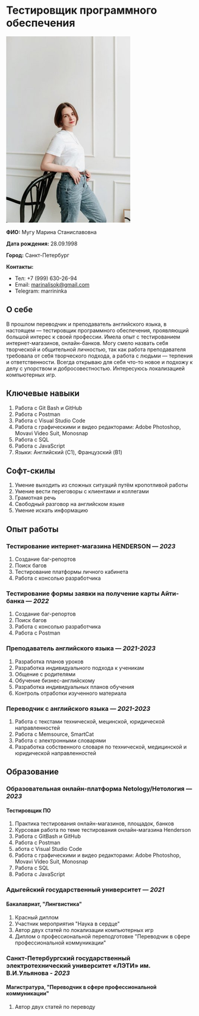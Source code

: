 # Тестировщик программного обеспечения

![photo](photo.jpeg)

**ФИО:** Мугу Марина Станиславовна

**Дата рождения:** 28.09.1998

**Город:** Санкт-Петербург

**Контакты:** 
- Тел: +7 (999) 630-26-94
- Email: marinalisok@gmail.com
- Telegram: marrininka

## **О себе**
В прошлом переводчик и преподаватель английского языка, в настоящем — тестировщик программного обеспечения, проявляющий большой интерес к своей профессии. Имела опыт с тестированием интернет-магазинов, онлайн-банков. Могу смело назвать себя творческой и общительной личностью, так как работа преподавателя требовала от себя творческого подхода, а работа с людьми — терпения и ответственности. Всегда открываю для себя что-то новое и подхожу к делу с упорством и добросовестностью. Интересуюсь локализацией компьютерных игр.

## **Ключевые навыки**

1. Работа с Git Bash и GitHub
2. Работа с Postman
3. Работа с Visual Studio Code
4. Работа с графическими и видео редакторами: Adobe Photoshop, Movavi Video Suit, Monosnap
5. Работа с SQL
6. Работа с JavaScript
7. Языки: Английский (C1), Французский (B1)

## **Софт-скилы**

1. Умение выходить из сложных ситуаций путём кропотливой работы
2. Умение вести переговоры с клиентами и коллегами
3. Грамотная речь
4. Свободный разговор на английском языке
5. Умение искать информацию

## **Опыт работы**

### Тестирование интернет-магазина HENDERSON — ***2023***
1. Создание баг-репортов
2. Поиск багов
3. Тестирование платформы личного кабинета
4. Работа с консолью разработчика

### Тестирование формы заявки на получение карты Айти-банка — ***2022***
1. Создание баг-репортов
2. Поиск багов
3. Работа с консолью разработчика
4. Работа с Postman

### Преподаватель английского языка — ***2021-2023***
1. Разработка планов уроков
2. Разработка индивидуального подхода к ученикам
3. Общение с родителями
4. Обучение бизнес-английскому
5. Разработка индивидуальных планов обучения
6. Контроль отработки изученного материала

### Переводчик с английского языка — ***2021-2023***
1. Работа с текстами технической, мецинской, юридической направленностей
2. Работа с Memsource, SmartCat
3. Работа с электронными словарями
4. Разработка собственного словаря по технической, медицинской и юридической направленностей

## **Образование**

### Образовательная онлайн-платформа Netology/Нетология — ***2023***
#### Тестировщик ПО
1. Практика тестирования онлайн-магазинов, площадок, банков
2. Курсовая работа по теме тестирования онлайн-магазина Henderson
3. Работа с GitBash и GitHub
4. Работа с Postman
5. абота с Visual Studio Code
4. Работа с графическими и видео редакторами: Adobe Photoshop, Movavi Video Suit, Monosnap
5. Работа с SQL
6. Работа с JavaScript

### Адыгейский государственный университет — ***2021***
#### Бакалавриат, "Лингвистика"
1. Красный диплом
2. Участник мероприятия "Наука в сердце"
3. Автор двух статей по локализации компьютерных игр
4. Диплом о профессиональной переподготовке "Переводчик в сфере профессиональной коммуникации"

### Санкт-Петербургский государственный электротехнический университет «ЛЭТИ» им. В.И.Ульянова - ***2023***
#### Магистратура, "Переводчик в сфере профессиональной коммуникации"
1. Автор двух статей по переводу